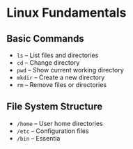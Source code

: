 # Linux Fundamentals

## Basic Commands
- `ls` – List files and directories
- `cd` – Change directory
- `pwd` – Show current working directory
- `mkdir` – Create a new directory
- `rm` – Remove files or directories

## File System Structure
- `/home` – User home directories
- `/etc` – Configuration files
- `/bin` – Essentia
